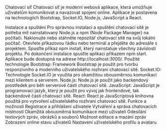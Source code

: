 Chatovací síť
Chatovací síť je moderní webová aplikace, která umožňuje uživatelům komunikovat a navazovat spojení online. Aplikace je postavena na technologiích Bootstrap, Socket.IO, Node.js, JavaScript a React.

Instalace a spuštění
Pro správnou instalaci a spuštění chatovací sítě je potřeba mít nainstalovaný Node.js a npm (Node Package Manager) na počítači.
Naklonujte nebo stáhněte repozitář chatovací sítě na svůj lokální počítač.
Otevřete příkazovou řádku nebo terminál a přejděte do adresáře s projektem.
Spusťte příkaz npm install, který nainstaluje všechny závislosti projektu.
Po dokončení instalace spusťte aplikaci příkazem npm start. Aplikace bude dostupná na adrese http://localhost:3000/.
Použité technologie
Bootstrap: Framework Bootstrap je použit pro tvorbu responzivního a moderního uživatelského rozhraní chatovací sítě.
Socket.IO: Technologie Socket.IO je využita pro okamžitou obousměrnou komunikaci mezi klientem a serverem.
Node.js: Node.js je použit jako backendový prostředek pro běh serverové části chatovací sítě.
JavaScript: JavaScript je programovací jazyk, který je použit pro vývoj jak frontendové, tak backendové části chatovací sítě.
React: React je JavaScriptová knihovna použitá pro vytvoření uživatelského rozhraní chatovací sítě.
Funkce a možnosti
Registrace a přihlášení uživatele
Vytváření a správa chatovacích místností
Okamžitá obousměrná komunikace mezi uživateli
Odesílání textových zpráv, obrázků a souborů
Možnost editace a mazání zpráv
Zobrazení online stavu uživatelů
Nastavení uživatelského profilu a avataru